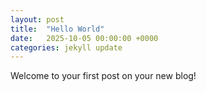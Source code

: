 ```yaml
---
layout: post
title:  "Hello World"
date:   2025-10-05 00:00:00 +0000
categories: jekyll update
---
```


Welcome to your first post on your new blog!
